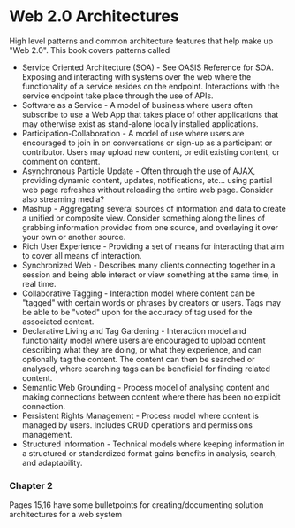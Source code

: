 # Web 2.0 Architectures #

High level patterns and common architecture features that help make up "Web 2.0". This book covers patterns called

* Service Oriented Architecture (SOA) - See OASIS Reference for SOA. Exposing and interacting with systems over the web where the functionality of a service resides on the endpoint. Interactions with the service endpoint take place through the use of APIs.
* Software as a Service - A model of business where users often subscribe to use a Web App that takes place of other applications that may otherwise exist as stand-alone locally installed applications.
* Participation-Collaboration - A model of use where users are encouraged to join in on conversations or sign-up as a participant or contributor. Users may upload new content, or edit existing content, or comment on content.
* Asynchronous Particle Update - Often through the use of AJAX, providing dynamic content, updates, notifications, etc... using partial web page refreshes without reloading the entire web page. Consider also streaming media?
* Mashup - Aggregating several sources of information and data to create a unified or composite view. Consider something along the lines of grabbing information provided from one source, and overlaying it over your own or another source.
* Rich User Experience - Providing a set of means for interacting that aim to cover all means of interaction.
* Synchronized Web - Describes many clients connecting together in a session and being able interact or view something at the same time, in real time.
* Collaborative Tagging - Interaction model where content can be "tagged" with certain words or phrases by creators or users. Tags may be able to be "voted" upon for the accuracy of tag used for the associated content.
* Declarative Living and Tag Gardening - Interaction model and functionality model where users are encouraged to upload content describing what they are doing, or what they experience, and can optionally tag the content. The content can then be searched or analysed, where searching tags can be beneficial for finding related content.
* Semantic Web Grounding - Process model of analysing content and making connections between content where there has been no explicit connection.
* Persistent Rights Management - Process model where content is managed by users. Includes CRUD operations and permissions management.
* Structured Information - Technical models where keeping information in a structured or standardized format gains benefits in analysis, search, and adaptability.

### Chapter 2

Pages 15,16 have some bulletpoints for creating/documenting solution architectures for a web system
